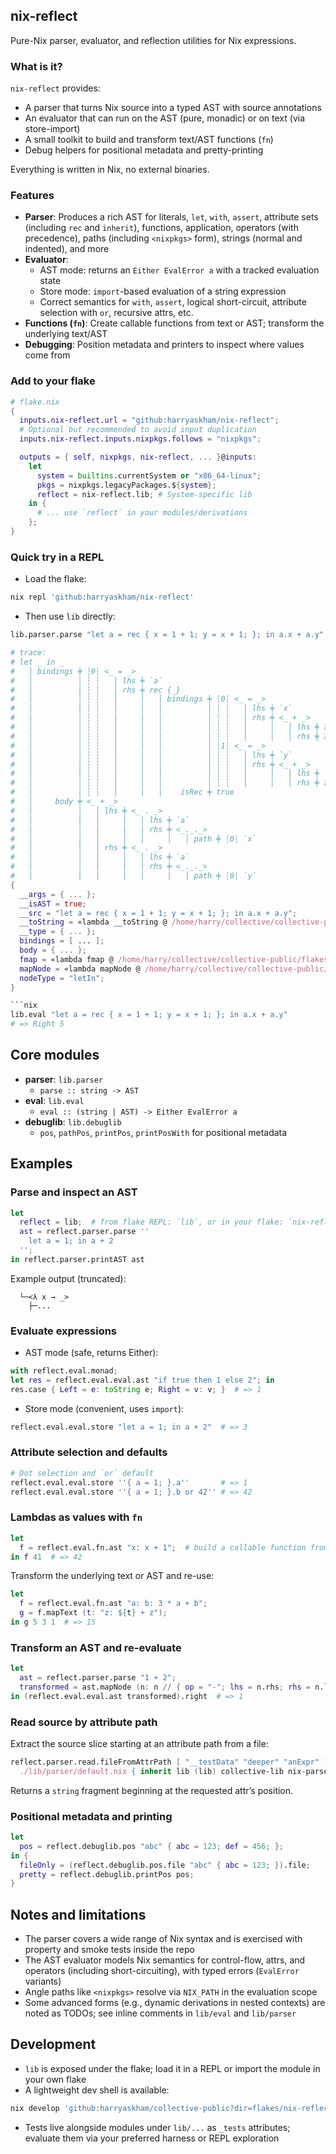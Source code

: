 ## nix-reflect
Pure-Nix parser, evaluator, and reflection utilities for Nix expressions.

### What is it?
`nix-reflect` provides:
- A parser that turns Nix source into a typed AST with source annotations
- An evaluator that can run on the AST (pure, monadic) or on text (via store-import)
- A small toolkit to build and transform text/AST functions (`fn`)
- Debug helpers for positional metadata and pretty-printing

Everything is written in Nix, no external binaries.

### Features
- **Parser**: Produces a rich AST for literals, `let`, `with`, `assert`, attribute sets (including `rec` and `inherit`), functions, application, operators (with precedence), paths (including `<nixpkgs>` form), strings (normal and indented), and more
- **Evaluator**:
  - AST mode: returns an `Either EvalError a` with a tracked evaluation state
  - Store mode: `import`-based evaluation of a string expression
  - Correct semantics for `with`, `assert`, logical short-circuit, attribute selection with `or`, recursive attrs, etc.
- **Functions (`fn`)**: Create callable functions from text or AST; transform the underlying text/AST
- **Debugging**: Position metadata and printers to inspect where values come from

### Add to your flake
```nix
# flake.nix
{
  inputs.nix-reflect.url = "github:harryaskham/nix-reflect";
  # Optional but recommended to avoid input duplication
  inputs.nix-reflect.inputs.nixpkgs.follows = "nixpkgs";

  outputs = { self, nixpkgs, nix-reflect, ... }@inputs:
    let
      system = builtins.currentSystem or "x86_64-linux";
      pkgs = nixpkgs.legacyPackages.${system};
      reflect = nix-reflect.lib; # System-specific lib
    in {
      # ... use `reflect` in your modules/derivations
    };
}
```

### Quick try in a REPL
- Load the flake:
```bash
nix repl 'github:harryaskham/nix-reflect'
```
- Then use `lib` directly:
```nix
lib.parser.parse "let a = rec { x = 1 + 1; y = x + 1; }; in a.x + a.y"  
```

```nix
# trace:
# let _ in _
#   │ bindings ╪ ┆0┆ <_ = _>
#   │          │ ┆ ┆   │ lhs ╪ `a`
#   │          │ ┆ ┆   │ rhs ╪ rec {_}
#   │          │ ┆ ┆   │     │   │ bindings ╪ ┆0┆ <_ = _>
#   │          │ ┆ ┆   │     │   │          │ ┆ ┆   │ lhs ╪ `x`
#   │          │ ┆ ┆   │     │   │          │ ┆ ┆   │ rhs ╪ <_ + _>
#   │          │ ┆ ┆   │     │   │          │ ┆ ┆   │     │   │ lhs ╪ ℤ 1
#   │          │ ┆ ┆   │     │   │          │ ┆ ┆   │     │   │ rhs ╪ ℤ 1
#   │          │ ┆ ┆   │     │   │          │ ┆1┆ <_ = _>
#   │          │ ┆ ┆   │     │   │          │ ┆ ┆   │ lhs ╪ `y`
#   │          │ ┆ ┆   │     │   │          │ ┆ ┆   │ rhs ╪ <_ + _>
#   │          │ ┆ ┆   │     │   │          │ ┆ ┆   │     │   │ lhs ╪ `x`
#   │          │ ┆ ┆   │     │   │          │ ┆ ┆   │     │   │ rhs ╪ ℤ 1
#   │          │ ┆ ┆   │     │   │    isRec ╪ true
#   │     body ╪ <_ + _>
#   │          │   │ lhs ╪ <_ . _>
#   │          │   │     │   │ lhs ╪ `a`
#   │          │   │     │   │ rhs ╪ <_._._>
#   │          │   │     │   │     │   │ path ╪ ┆0┆ `x`
#   │          │   │ rhs ╪ <_ . _>
#   │          │   │     │   │ lhs ╪ `a`
#   │          │   │     │   │ rhs ╪ <_._._>
#   │          │   │     │   │     │   │ path ╪ ┆0┆ `y`
{
  __args = { ... };
  __isAST = true;
  __src = "let a = rec { x = 1 + 1; y = x + 1; }; in a.x + a.y";
  __toString = «lambda __toString @ /home/harry/collective/collective-public/flakes/nix-reflect/lib/parser/default.nix:215:20»;
  __type = { ... };
  bindings = [ ... ];
  body = { ... };
  fmap = «lambda fmap @ /home/harry/collective/collective-public/flakes/nix-reflect/lib/parser/default.nix:220:14»;
  mapNode = «lambda mapNode @ /home/harry/collective/collective-public/flakes/nix-reflect/lib/parser/default.nix:224:17»;
  nodeType = "letIn";
}

```nix
lib.eval "let a = rec { x = 1 + 1; y = x + 1; }; in a.x + a.y"
# => Right 5
```

## Core modules
- **parser**: `lib.parser`
  - `parse :: string -> AST`
- **eval**: `lib.eval`
  - `eval :: (string | AST) -> Either EvalError a`
- **debuglib**: `lib.debuglib`
  - `pos`, `pathPos`, `printPos`, `printPosWith` for positional metadata

## Examples

### Parse and inspect an AST
```nix
let
  reflect = lib;  # from flake REPL: `lib`, or in your flake: `nix-reflect.lib`
  ast = reflect.parser.parse ''
    let a = 1; in a + 2
  '';
in reflect.parser.printAST ast
```
Example output (truncated):
```
  └─<λ x → _>
    ├─...
```

### Evaluate expressions
- AST mode (safe, returns Either):
```nix
with reflect.eval.monad;
let res = reflect.eval.eval.ast "if true then 1 else 2"; in
res.case { Left = e: toString e; Right = v: v; }  # => 1
```
- Store mode (convenient, uses `import`):
```nix
reflect.eval.eval.store "let a = 1; in a + 2"  # => 3
```

### Attribute selection and defaults
```nix
# Dot selection and `or` default
reflect.eval.eval.store ''{ a = 1; }.a''       # => 1
reflect.eval.eval.store ''{ a = 1; }.b or 42'' # => 42
```

### Lambdas as values with `fn`
```nix
let
  f = reflect.eval.fn.ast "x: x + 1";  # build a callable function from text
in f 41  # => 42
```
Transform the underlying text or AST and re-use:
```nix
let
  f = reflect.eval.fn.ast "a: b: 3 * a + b";
  g = f.mapText (t: "z: ${t} + z");
in g 5 3 1  # => 15
```

### Transform an AST and re-evaluate
```nix
let
  ast = reflect.parser.parse "1 + 2";
  transformed = ast.mapNode (n: n // { op = "-"; lhs = n.rhs; rhs = n.lhs; });
in (reflect.eval.eval.ast transformed).right  # => 1
```

### Read source by attribute path
Extract the source slice starting at an attribute path from a file:
```nix
reflect.parser.read.fileFromAttrPath [ "__testData" "deeper" "anExpr" ] \
  ./lib/parser/default.nix { inherit lib (lib) collective-lib nix-parsec; }
```
Returns a `string` fragment beginning at the requested attr’s position.

### Positional metadata and printing
```nix
let
  pos = reflect.debuglib.pos "abc" { abc = 123; def = 456; };
in {
  fileOnly = (reflect.debuglib.pos.file "abc" { abc = 123; }).file;
  pretty = reflect.debuglib.printPos pos;
}
```

## Notes and limitations
- The parser covers a wide range of Nix syntax and is exercised with property and smoke tests inside the repo
- The AST evaluator models Nix semantics for control-flow, attrs, and operators (including short-circuiting), with typed errors (`EvalError` variants)
- Angle paths like `<nixpkgs>` resolve via `NIX_PATH` in the evaluation scope
- Some advanced forms (e.g., dynamic derivations in nested contexts) are noted as TODOs; see inline comments in `lib/eval` and `lib/parser`

## Development
- `lib` is exposed under the flake; load it in a REPL or import the module in your own flake
- A lightweight dev shell is available:
```bash
nix develop 'github:harryaskham/collective-public?dir=flakes/nix-reflect'
```
- Tests live alongside modules under `lib/...` as `_tests` attributes; evaluate them via your preferred harness or REPL exploration
